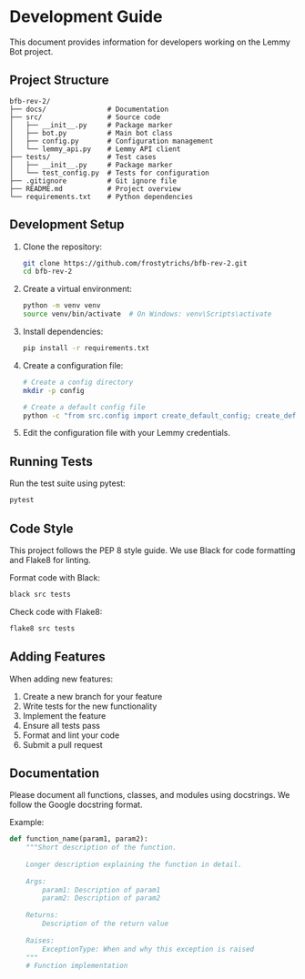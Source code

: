 # Development Guide

This document provides information for developers working on the Lemmy Bot project.

## Project Structure

```
bfb-rev-2/
├── docs/               # Documentation
├── src/                # Source code
│   ├── __init__.py     # Package marker
│   ├── bot.py          # Main bot class
│   ├── config.py       # Configuration management
│   └── lemmy_api.py    # Lemmy API client
├── tests/              # Test cases
│   ├── __init__.py     # Package marker
│   └── test_config.py  # Tests for configuration
├── .gitignore          # Git ignore file
├── README.md           # Project overview
└── requirements.txt    # Python dependencies
```

## Development Setup

1. Clone the repository:
   ```bash
   git clone https://github.com/frostytrichs/bfb-rev-2.git
   cd bfb-rev-2
   ```

2. Create a virtual environment:
   ```bash
   python -m venv venv
   source venv/bin/activate  # On Windows: venv\Scripts\activate
   ```

3. Install dependencies:
   ```bash
   pip install -r requirements.txt
   ```

4. Create a configuration file:
   ```bash
   # Create a config directory
   mkdir -p config
   
   # Create a default config file
   python -c "from src.config import create_default_config; create_default_config('config/config.json')"
   ```

5. Edit the configuration file with your Lemmy credentials.

## Running Tests

Run the test suite using pytest:

```bash
pytest
```

## Code Style

This project follows the PEP 8 style guide. We use Black for code formatting and Flake8 for linting.

Format code with Black:
```bash
black src tests
```

Check code with Flake8:
```bash
flake8 src tests
```

## Adding Features

When adding new features:

1. Create a new branch for your feature
2. Write tests for the new functionality
3. Implement the feature
4. Ensure all tests pass
5. Format and lint your code
6. Submit a pull request

## Documentation

Please document all functions, classes, and modules using docstrings. We follow the Google docstring format.

Example:
```python
def function_name(param1, param2):
    """Short description of the function.
    
    Longer description explaining the function in detail.
    
    Args:
        param1: Description of param1
        param2: Description of param2
        
    Returns:
        Description of the return value
        
    Raises:
        ExceptionType: When and why this exception is raised
    """
    # Function implementation
```